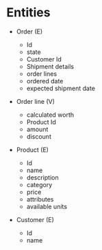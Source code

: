 # Entities

- Order (E)
  - Id
  - state
  - Customer Id
  - Shipment details
  - order lines
  - ordered date
  - expected shipment date

- Order line (V)
  - calculated worth
  - Product Id
  - amount
  - discount

- Product (E)
  - Id
  - name
  - description
  - category
  - price
  - attributes
  - available units

- Customer (E)
  - Id
  - name
